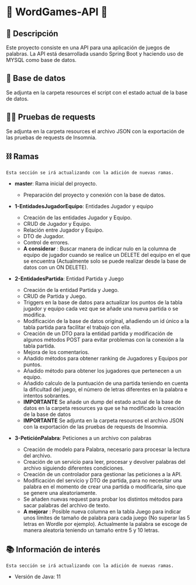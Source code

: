 # 🔡 WordGames-API 🔡

## 📝 Descripción

Este proyecto consiste en una API para una aplicación de juegos de palabras.
La API está desarrollada usando Spring Boot y haciendo uso de MYSQL como base de datos.

## 💼 Base de datos

Se adjunta en la carpeta resources el script con el estado actual de la base de datos.

## 👨‍🔬 Pruebas de requests

Se adjunta en la carpeta resources el archivo JSON con la exportación de las pruebas de requests de Insomnia.

## ⛓ Ramas

``Esta sección se irá actualizando con la adición de nuevas ramas.``

- **master**: Rama inicial del proyecto.
    - Preparación del proyecto y conexión con la base de datos.


- **1-EntidadesJugadorEquipo**: Entidades Jugador y equipo
    - Creación de las entidades Jugador y Equipo.
    - CRUD de Jugador y Equipo.
    - Relación entre Jugador y Equipo.
    - DTO de Jugador.
    - Control de errores.
    - **A considerar** : Buscar manera de indicar nulo en la columna de equipo de jugador cuando se realice un DELETE 
      del equipo en el que se encuentra (Actualmente solo se puede realizar desde la base de datos con un ON DELETE).


- **2-EntidadesPartida**: Entidad Partida y Juego
    - Creación de la entidad Partida y Juego.
    - CRUD de Partida y Juego.
    - Triggers en la base de datos para actualizar los puntos de la tabla jugador y equipo cada vez que se añade una nueva partida o se modifica.
    - Modificación de la base de datos original, añadiendo un id único a la tabla partida para facilitar el trabajo con ella.
    - Creación de un DTO para la entidad partida y modificación de algunos métodos POST para evitar problemas con la conexión a la tabla partida.
    - Mejora de los comentarios.
    - Añadido métodos para obtener ranking de Jugadores y Equipos por puntos.
    - Añadido método para obtener los jugadores que pertenecen a un equipo.
    - Añadido calculo de la puntuación de una partida teniendo en cuenta la dificultad del juego, el número de letras diferentes en la palabra e intentos sobrantes.
    - **IMPORTANTE** Se añade un dump del estado actual de la base de datos en la carpeta resources ya que se ha modificado la creación de la base de datos
    - **IMPORTANTE** Se adjunta en la carpeta resources el archivo JSON con la exportación de las pruebas de requests de Insomnia.


- **3-PeticiónPalabra**: Peticiones a un archivo con palabras
    - Creación de modelo para Palabra, necesario para procesar la lectura del archivo.
    - Creación de un servicio para leer, procesar y devolver palabras del archivo siguiendo diferentes condiciones.
    - Creación de un controlador para gestionar las peticiones a la API.
    - Modificación del servicio y DTO de partida, para no necesitar una palabra en el momento de crear una partida o modificarla, sino que se genere una aleatoriamente.
    - Se añaden nuevas request para probar los distintos métodos para sacar palabras del archivo de texto.
    - **A mejorar** : Posible nueva columna en la tabla Juego para indicar unos límites de tamaño de palabra para cada juego (No superar las 5 letras en Wordle por ejemplo). Actualmente la palabra se escoge de manera aleatoria teniendo un tamaño entre 5 y 10 letras.

## 📚 Información de interés

``Esta sección se irá actualizando con la adición de nuevas ramas.``

- Versión de Java: 11
